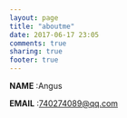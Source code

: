 ```yaml
---
layout: page
title: "aboutme"
date: 2017-06-17 23:05
comments: true
sharing: true
footer: true
---
```


**NAME** :Angus

**EMAIL** :740274089@qq.com